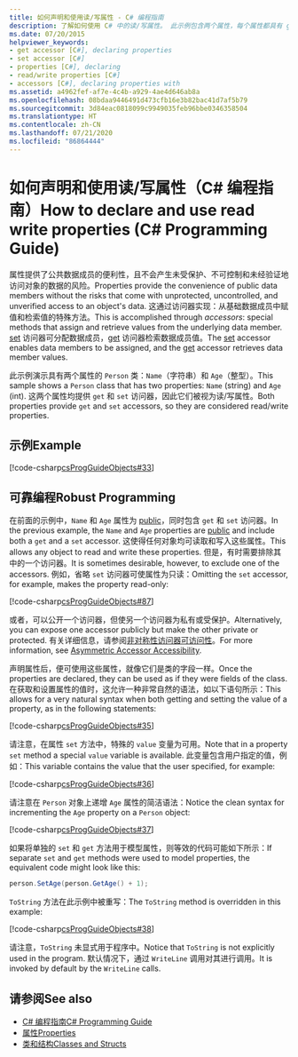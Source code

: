 ```yaml
---
title: 如何声明和使用读/写属性 - C# 编程指南
description: 了解如何使用 C# 中的读/写属性。 此示例包含两个属性，每个属性都具有 get 和 set 访问器，因此这些属性是可读/写的。
ms.date: 07/20/2015
helpviewer_keywords:
- get accessor [C#], declaring properties
- set accessor [C#]
- properties [C#], declaring
- read/write properties [C#]
- accessors [C#], declaring properties with
ms.assetid: a4962fef-af7e-4c4b-a929-4ae4d646ab8a
ms.openlocfilehash: 08bdaa9446491d473cfb16e3b82bac41d7af5b79
ms.sourcegitcommit: 3d84eac0818099c9949035feb96bbe0346358504
ms.translationtype: HT
ms.contentlocale: zh-CN
ms.lasthandoff: 07/21/2020
ms.locfileid: "86864444"
---
```

# <a name="how-to-declare-and-use-read-write-properties-c-programming-guide"></a><span data-ttu-id="24b03-104">如何声明和使用读/写属性（C# 编程指南）</span><span class="sxs-lookup"><span data-stu-id="24b03-104">How to declare and use read write properties (C# Programming Guide)</span></span>
<span data-ttu-id="24b03-105">属性提供了公共数据成员的便利性，且不会产生未受保护、不可控制和未经验证地访问对象的数据的风险。</span><span class="sxs-lookup"><span data-stu-id="24b03-105">Properties provide the convenience of public data members without the risks that come with unprotected, uncontrolled, and unverified access to an object's data.</span></span> <span data-ttu-id="24b03-106">这通过访问器实现：从基础数据成员中赋值和检索值的特殊方法。</span><span class="sxs-lookup"><span data-stu-id="24b03-106">This is accomplished through *accessors*: special methods that assign and retrieve values from the underlying data member.</span></span> <span data-ttu-id="24b03-107">[set](../../language-reference/keywords/set.md) 访问器可分配数据成员，[get](../../language-reference/keywords/get.md) 访问器检索数据成员值。</span><span class="sxs-lookup"><span data-stu-id="24b03-107">The [set](../../language-reference/keywords/set.md) accessor enables data members to be assigned, and the [get](../../language-reference/keywords/get.md) accessor retrieves data member values.</span></span>  
  
 <span data-ttu-id="24b03-108">此示例演示具有两个属性的 `Person` 类：`Name`（字符串）和 `Age`（整型）。</span><span class="sxs-lookup"><span data-stu-id="24b03-108">This sample shows a `Person` class that has two properties: `Name` (string) and `Age` (int).</span></span> <span data-ttu-id="24b03-109">这两个属性均提供 `get` 和 `set` 访问器，因此它们被视为读/写属性。</span><span class="sxs-lookup"><span data-stu-id="24b03-109">Both properties provide `get` and `set` accessors, so they are considered read/write properties.</span></span>  
  
## <a name="example"></a><span data-ttu-id="24b03-110">示例</span><span class="sxs-lookup"><span data-stu-id="24b03-110">Example</span></span>  
 [!code-csharp[csProgGuideObjects#33](~/samples/snippets/csharp/VS_Snippets_VBCSharp/csProgGuideObjects/CS/Objects.cs#33)]  
  
## <a name="robust-programming"></a><span data-ttu-id="24b03-111">可靠编程</span><span class="sxs-lookup"><span data-stu-id="24b03-111">Robust Programming</span></span>  
 <span data-ttu-id="24b03-112">在前面的示例中，`Name` 和 `Age` 属性为 [public](../../language-reference/keywords/public.md)，同时包含 `get` 和 `set` 访问器。</span><span class="sxs-lookup"><span data-stu-id="24b03-112">In the previous example, the `Name` and `Age` properties are [public](../../language-reference/keywords/public.md) and include both a `get` and a `set` accessor.</span></span> <span data-ttu-id="24b03-113">这使得任何对象均可读取和写入这些属性。</span><span class="sxs-lookup"><span data-stu-id="24b03-113">This allows any object to read and write these properties.</span></span> <span data-ttu-id="24b03-114">但是，有时需要排除其中的一个访问器。</span><span class="sxs-lookup"><span data-stu-id="24b03-114">It is sometimes desirable, however, to exclude one of the accessors.</span></span> <span data-ttu-id="24b03-115">例如，省略 `set` 访问器可使属性为只读：</span><span class="sxs-lookup"><span data-stu-id="24b03-115">Omitting the `set` accessor, for example, makes the property read-only:</span></span>  
  
 [!code-csharp[csProgGuideObjects#87](~/samples/snippets/csharp/VS_Snippets_VBCSharp/csProgGuideObjects/CS/Objects.cs#87)]  
  
 <span data-ttu-id="24b03-116">或者，可以公开一个访问器，但使另一个访问器为私有或受保护。</span><span class="sxs-lookup"><span data-stu-id="24b03-116">Alternatively, you can expose one accessor publicly but make the other private or protected.</span></span> <span data-ttu-id="24b03-117">有关详细信息，请参阅[非对称性访问器可访问性](./restricting-accessor-accessibility.md)。</span><span class="sxs-lookup"><span data-stu-id="24b03-117">For more information, see [Asymmetric Accessor Accessibility](./restricting-accessor-accessibility.md).</span></span>  
  
 <span data-ttu-id="24b03-118">声明属性后，便可使用这些属性，就像它们是类的字段一样。</span><span class="sxs-lookup"><span data-stu-id="24b03-118">Once the properties are declared, they can be used as if they were fields of the class.</span></span> <span data-ttu-id="24b03-119">在获取和设置属性的值时，这允许一种非常自然的语法，如以下语句所示：</span><span class="sxs-lookup"><span data-stu-id="24b03-119">This allows for a very natural syntax when both getting and setting the value of a property, as in the following statements:</span></span>  
  
 [!code-csharp[csProgGuideObjects#35](~/samples/snippets/csharp/VS_Snippets_VBCSharp/csProgGuideObjects/CS/Objects.cs#35)]  
  
 <span data-ttu-id="24b03-120">请注意，在属性 `set` 方法中，特殊的 `value` 变量为可用。</span><span class="sxs-lookup"><span data-stu-id="24b03-120">Note that in a property `set` method a special `value` variable is available.</span></span> <span data-ttu-id="24b03-121">此变量包含用户指定的值，例如：</span><span class="sxs-lookup"><span data-stu-id="24b03-121">This variable contains the value that the user specified, for example:</span></span>  
  
 [!code-csharp[csProgGuideObjects#36](~/samples/snippets/csharp/VS_Snippets_VBCSharp/csProgGuideObjects/CS/Objects.cs#36)]  
  
 <span data-ttu-id="24b03-122">请注意在 `Person` 对象上递增 `Age` 属性的简洁语法：</span><span class="sxs-lookup"><span data-stu-id="24b03-122">Notice the clean syntax for incrementing the `Age` property on a `Person` object:</span></span>  
  
 [!code-csharp[csProgGuideObjects#37](~/samples/snippets/csharp/VS_Snippets_VBCSharp/csProgGuideObjects/CS/Objects.cs#37)]  
  
 <span data-ttu-id="24b03-123">如果将单独的 `set` 和 `get` 方法用于模型属性，则等效的代码可能如下所示：</span><span class="sxs-lookup"><span data-stu-id="24b03-123">If separate `set` and `get` methods were used to model properties, the equivalent code might look like this:</span></span>  
  
```csharp  
person.SetAge(person.GetAge() + 1);
```  
  
 <span data-ttu-id="24b03-124">`ToString` 方法在此示例中被重写：</span><span class="sxs-lookup"><span data-stu-id="24b03-124">The `ToString` method is overridden in this example:</span></span>  
  
 [!code-csharp[csProgGuideObjects#38](~/samples/snippets/csharp/VS_Snippets_VBCSharp/csProgGuideObjects/CS/Objects.cs#38)]  
  
 <span data-ttu-id="24b03-125">请注意，`ToString` 未显式用于程序中。</span><span class="sxs-lookup"><span data-stu-id="24b03-125">Notice that `ToString` is not explicitly used in the program.</span></span> <span data-ttu-id="24b03-126">默认情况下，通过 `WriteLine` 调用对其进行调用。</span><span class="sxs-lookup"><span data-stu-id="24b03-126">It is invoked by default by the `WriteLine` calls.</span></span>  
  
## <a name="see-also"></a><span data-ttu-id="24b03-127">请参阅</span><span class="sxs-lookup"><span data-stu-id="24b03-127">See also</span></span>

- [<span data-ttu-id="24b03-128">C# 编程指南</span><span class="sxs-lookup"><span data-stu-id="24b03-128">C# Programming Guide</span></span>](../index.md)
- [<span data-ttu-id="24b03-129">属性</span><span class="sxs-lookup"><span data-stu-id="24b03-129">Properties</span></span>](./properties.md)
- [<span data-ttu-id="24b03-130">类和结构</span><span class="sxs-lookup"><span data-stu-id="24b03-130">Classes and Structs</span></span>](./index.md)
